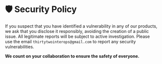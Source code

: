 <!-- HEADER -->

# 🛡️ Security Policy

If you suspect that you have identified a vulnerability in any of our products, we ask that you disclose
it responsibly, avoiding the creation of a public issue. All legitimate reports will be subject to active
investigation. Please use the email `thirtytwointerops@gmail.com` to report any security vulnerabilities.

**We count on your collaboration to ensure the safety of everyone.**

